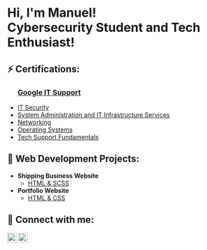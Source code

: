 <h1>Hi, I'm Manuel! <br/><a href="[https://www.linkedin.com/in/manuel-robles-9b7273224/]"></a> Cybersecurity Student</a> and Tech Enthusiast!

<h2>⚡ Certifications:</h2>
<ul>
  <h3><a href="https://www.coursera.org/account/accomplishments/specialization/certificate/H4FC4X2YNWZS">Google IT Support</a></h3>
  <li><a href="https://www.coursera.org/account/accomplishments/certificate/GH9BTHK5E9WN">IT Security</a></li>
  <li><a href="https://www.coursera.org/account/accomplishments/certificate/E2AHH6G8UD3S">System Administration and IT Infrastructure Services</a></li>
  <li><a href="https://www.coursera.org/account/accomplishments/certificate/2NF422F9N88N">Networking</a></li>
  <li><a href="https://www.coursera.org/account/accomplishments/certificate/EFS822QHJKBW">Operating Systems</a></li>
  <li><a href="https://www.coursera.org/account/accomplishments/certificate/BYYD64XKL659">Tech Support Fundamentals</a></li>
</ul>

<!--
<h2> 🔭 Cybersecurity Projects:</h2>

- <b>PLACEHOLDER</b>
  - [in progress](https://github.com/joshmadakor1/Algorithms-Practice)
- <b>PLACEHOLDER</b>
  - [In progress](https://github.com/mannyboul/personal-portfolio)
-->

<h2> 🌱 Web Development Projects:</h2>

- <b>Shipping Business Website</b>
  - [HTML & SCSS](https://github.com/mannyboul/inex-designed_by_tsotne_peradze)
- <b>Portfolio Website</b>
  - [HTML & CSS](https://github.com/mannyboul/personal-portfolio)

<h2> 🤳 Connect with me:</h2>

<!--[<img align="left" alt="mannyboul | YouTube" width="22px" src="https://cdn.jsdelivr.net/npm/simple-icons@v3/icons/youtube.svg" />][youtube]-->
[<img align="left" alt="mannyrobles | Twitter" width="22px" src="https://cdn.jsdelivr.net/npm/simple-icons@v3/icons/twitter.svg" />][twitter]
[<img align="left" alt="mannyrobles | LinkedIn" width="22px" src="https://cdn.jsdelivr.net/npm/simple-icons@v3/icons/linkedin.svg" />][linkedin]
<!--[<img align="left" alt="mannyboul | Instagram" width="22px" src="https://cdn.jsdelivr.net/npm/simple-icons@v3/icons/instagram.svg" />][instagram]-->

[twitter]: https://twitter.com/mannyr0bles
[linkedin]: https://www.linkedin.com/in/mannyr0bles

<!--
**mannyrobles/mannyrobles** is a ✨ _special_ ✨ repository because its `README.md` (this file) appears on your GitHub profile.

Here are some ideas to get you started:

- 🔭 I’m currently working on ...
- 🌱 I’m currently learning ...
- 👯 I’m looking to collaborate on ...
- 🤔 I’m looking for help with ...
- 💬 Ask me about ...
- 📫 How to reach me: ...
- 😄 Pronouns: ...
- ⚡ Fun fact: ...
-->
